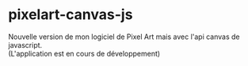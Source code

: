 # pixelart-canvas-js
Nouvelle version de mon logiciel de Pixel Art mais avec l'api canvas de javascript.   
(L'application est en cours de développement)
